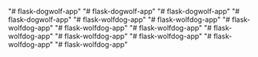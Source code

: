 "# flask-dogwolf-app" 
"# flask-dogwolf-app" 
"# flask-dogwolf-app" 
"# flask-dogwolf-app" 
"# flask-wolfdog-app" 
"# flask-wolfdog-app" 
"# flask-wolfdog-app" 
"# flask-wolfdog-app" 
"# flask-wolfdog-app" 
"# flask-wolfdog-app" 
"# flask-wolfdog-app" 
"# flask-wolfdog-app" 
"# flask-wolfdog-app" 
"# flask-wolfdog-app" 
